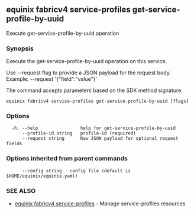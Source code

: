 ## equinix fabricv4 service-profiles get-service-profile-by-uuid

Execute get-service-profile-by-uuid operation

### Synopsis

Execute the get-service-profile-by-uuid operation on this service.

Use --request flag to provide a JSON payload for the request body.
Example: --request '{"field":"value"}'

The command accepts parameters based on the SDK method signature.

```
equinix fabricv4 service-profiles get-service-profile-by-uuid [flags]
```

### Options

```
  -h, --help                help for get-service-profile-by-uuid
      --profile-id string   profile-id (required)
      --request string      Raw JSON payload for optional request fields
```

### Options inherited from parent commands

```
      --config string   config file (default is $HOME/equinix/equinix.yaml)
```

### SEE ALSO

* [equinix fabricv4 service-profiles](equinix_fabricv4_service-profiles.md)	 - Manage service-profiles resources

